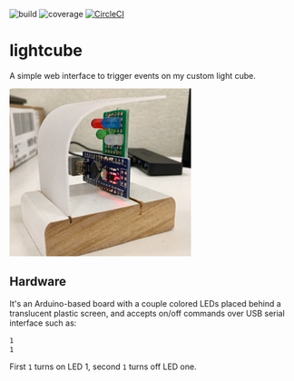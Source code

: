 ![build](https://travis-ci.org/jeffgreenca/lightcube.svg?branch=master) ![coverage](https://sonarcloud.io/api/project_badges/measure?project=jeffgreenca_lightcube&metric=coverage)
[![CircleCI](https://circleci.com/gh/jeffgreenca/lightcube.svg?style=svg)](https://circleci.com/gh/jeffgreenca/lightcube)
# lightcube

A simple web interface to trigger events on my custom light cube.

![lightcube](cube.jpg)

## Hardware
It's an Arduino-based board with a couple colored LEDs placed behind a translucent plastic screen, and accepts on/off commands over USB serial interface such as:
```
1
1
```

First `1` turns on LED 1, second `1` turns off LED one.
